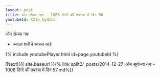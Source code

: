 ```yaml
---
layout: post
title: ओम संख्या नमः - 1008 दिनों की तपस्या में दिन 58
youtubeId: XZ1p_Gydzoc
---
```

 
 
 ओम संख्या नमः  
 
 -  ज्याला शनीचे स्वरूप आहे 
 
  
 
  
 
 
 
 
 
 


{% include youtubePlayer.html id=page.youtubeId %}
 
[Next]({{ site.baseurl }}{% link  split2/_posts/2014-12-27-ओम सूर्याच्या नमः - 1008 दिनों की तपस्या में दिन 57.md%})
 
